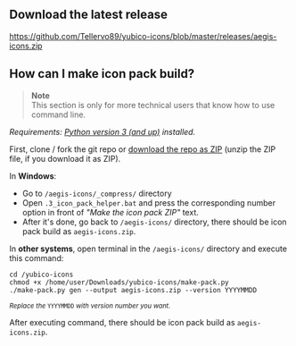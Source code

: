 ## Download the latest release
https://github.com/Tellervo89/yubico-icons/blob/master/releases/aegis-icons.zip

## How can I make icon pack build?

> **Note** \
> This section is only for more technical users that know how to use command line.

*Requirements: [Python version 3 (and up)](https://www.python.org/downloads/) installed.*

First, clone / fork the git repo or [download the repo as ZIP](https://github.com/aegis-icons/aegis-icons/archive/refs/heads/master.zip) (unzip the ZIP file, if you download it as ZIP).

In **Windows**: 
- Go to `/aegis-icons/_compress/` directory
- Open `.3_icon_pack_helper.bat` and press the corresponding number option in front of *"Make the icon pack ZIP"* text.
- After it's done, go back to `/aegis-icons/` directory, there should be icon pack build as `aegis-icons.zip`.

In **other systems**, open terminal in the `/aegis-icons/` directory and execute this command:

```
cd /yubico-icons
chmod +x /home/user/Downloads/yubico-icons/make-pack.py
./make-pack.py gen --output aegis-icons.zip --version YYYYMMDD
```
<sup><i>Replace the</i> <code>YYYYMMDD</code> <i>with version number you want.</i></sup>

After executing command, there should be icon pack build as `aegis-icons.zip`.
